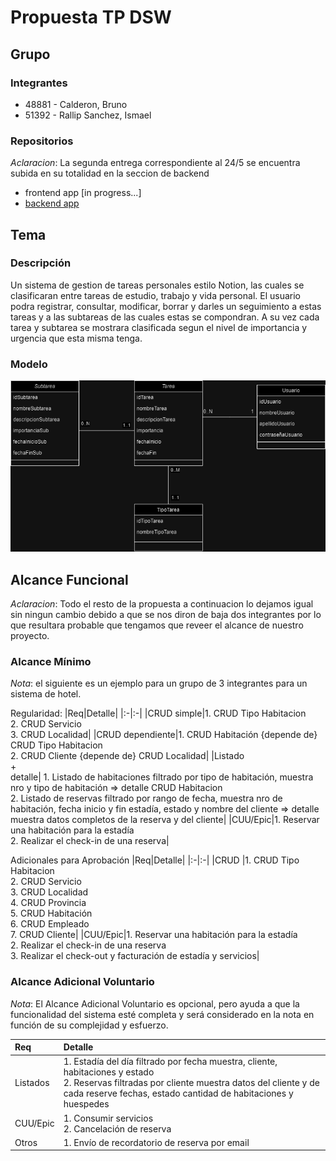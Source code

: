 # Propuesta TP DSW

## Grupo

### Integrantes

- 48881 - Calderon, Bruno
- 51392 - Rallip Sanchez, Ismael

### Repositorios

_Aclaracion_: La segunda entrega correspondiente al 24/5 se encuentra subida en su totalidad en la seccion de backend

- frontend app [in progress...]
- [backend app](https://github.com/ismaelrallip/TPdsw.git)

## Tema

### Descripción

Un sistema de gestion de tareas personales estilo Notion, las cuales se clasificaran entre tareas de estudio, trabajo y vida personal. El usuario podra registrar, consultar, modificar, borrar y darles un seguimiento a estas tareas y a las subtareas de las cuales estas se compondran. A su vez cada tarea y subtarea se mostrara clasificada segun el nivel de importancia y urgencia que esta misma tenga.

### Modelo

![Diagrama de clases](Modelo/Diagrama.png)

## Alcance Funcional

_Aclaracion_: Todo el resto de la propuesta a continuacion lo dejamos igual sin ningun cambio debido a que se nos diron de baja dos integrantes por lo que resultara probable que tengamos que reveer el alcance de nuestro proyecto.

### Alcance Mínimo

_Nota_: el siguiente es un ejemplo para un grupo de 3 integrantes para un sistema de hotel.

Regularidad:
|Req|Detalle|
|:-|:-|
|CRUD simple|1. CRUD Tipo Habitacion<br>2. CRUD Servicio<br>3. CRUD Localidad|
|CRUD dependiente|1. CRUD Habitación {depende de} CRUD Tipo Habitacion<br>2. CRUD Cliente {depende de} CRUD Localidad|
|Listado<br>+<br>detalle| 1. Listado de habitaciones filtrado por tipo de habitación, muestra nro y tipo de habitación => detalle CRUD Habitacion<br> 2. Listado de reservas filtrado por rango de fecha, muestra nro de habitación, fecha inicio y fin estadía, estado y nombre del cliente => detalle muestra datos completos de la reserva y del cliente|
|CUU/Epic|1. Reservar una habitación para la estadía<br>2. Realizar el check-in de una reserva|

Adicionales para Aprobación
|Req|Detalle|
|:-|:-|
|CRUD |1. CRUD Tipo Habitacion<br>2. CRUD Servicio<br>3. CRUD Localidad<br>4. CRUD Provincia<br>5. CRUD Habitación<br>6. CRUD Empleado<br>7. CRUD Cliente|
|CUU/Epic|1. Reservar una habitación para la estadía<br>2. Realizar el check-in de una reserva<br>3. Realizar el check-out y facturación de estadía y servicios|

### Alcance Adicional Voluntario

_Nota_: El Alcance Adicional Voluntario es opcional, pero ayuda a que la funcionalidad del sistema esté completa y será considerado en la nota en función de su complejidad y esfuerzo.

| Req      | Detalle                                                                                                                                                                                                             |
| :------- | :------------------------------------------------------------------------------------------------------------------------------------------------------------------------------------------------------------------ |
| Listados | 1. Estadía del día filtrado por fecha muestra, cliente, habitaciones y estado <br>2. Reservas filtradas por cliente muestra datos del cliente y de cada reserve fechas, estado cantidad de habitaciones y huespedes |
| CUU/Epic | 1. Consumir servicios<br>2. Cancelación de reserva                                                                                                                                                                  |
| Otros    | 1. Envío de recordatorio de reserva por email                                                                                                                                                                       |
